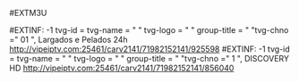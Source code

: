#EXTM3U

#EXTINF: -1 tvg-id = tvg-name = " " tvg-logo = " " group-title = " "tvg-chno =" 01 ", Largados e Pelados 24h
http://vipeiptv.com:25461/carv2141/71982152141/925598
#EXTINF: -1 tvg-id = tvg-name = " " tvg-logo = " " group-title = " "tvg-chno =" 1 ", DISCOVERY HD
http://vipeiptv.com:25461/carv2141/71982152141/856040
